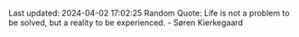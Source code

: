 Last updated: 2024-04-02 17:02:25
Random Quote: Life is not a problem to be solved, but a reality to be experienced. - Søren Kierkegaard